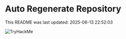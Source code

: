 # Auto Regenerate Repository

This README was last updated: 2025-06-13 22:52:03

 ![TryHackMe](https://tryhackme.com/badge/533634)